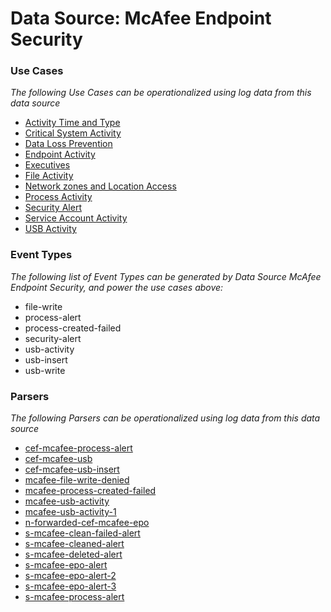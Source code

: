 Data Source: McAfee Endpoint Security
=====================================

### Use Cases

_The following Use Cases can be operationalized using log data from this data source_

* [Activity Time  and Type](usecase_activity_time__and_type.md)
* [Critical System Activity](usecase_critical_system_activity.md)
* [Data Loss Prevention](usecase_data_loss_prevention.md)
* [Endpoint Activity](usecase_endpoint_activity.md)
* [Executives](usecase_executives.md)
* [File Activity](usecase_file_activity.md)
* [Network zones and Location Access](usecase_network_zones_and_location_access.md)
* [Process Activity](usecase_process_activity.md)
* [Security Alert](usecase_security_alert.md)
* [Service Account Activity](usecase_service_account_activity.md)
* [USB Activity](usecase_usb_activity.md)


### Event Types

_The following list of Event Types can be generated by Data Source McAfee Endpoint Security, and power the use cases above:_

- file-write
- process-alert
- process-created-failed
- security-alert
- usb-activity
- usb-insert
- usb-write


### Parsers

_The following Parsers can be operationalized using log data from this data source_

* [cef-mcafee-process-alert](parserContent_cef-mcafee-process-alert.md)
* [cef-mcafee-usb](parserContent_cef-mcafee-usb.md)
* [cef-mcafee-usb-insert](parserContent_cef-mcafee-usb-insert.md)
* [mcafee-file-write-denied](parserContent_mcafee-file-write-denied.md)
* [mcafee-process-created-failed](parserContent_mcafee-process-created-failed.md)
* [mcafee-usb-activity](parserContent_mcafee-usb-activity.md)
* [mcafee-usb-activity-1](parserContent_mcafee-usb-activity-1.md)
* [n-forwarded-cef-mcafee-epo](parserContent_n-forwarded-cef-mcafee-epo.md)
* [s-mcafee-clean-failed-alert](parserContent_s-mcafee-clean-failed-alert.md)
* [s-mcafee-cleaned-alert](parserContent_s-mcafee-cleaned-alert.md)
* [s-mcafee-deleted-alert](parserContent_s-mcafee-deleted-alert.md)
* [s-mcafee-epo-alert](parserContent_s-mcafee-epo-alert.md)
* [s-mcafee-epo-alert-2](parserContent_s-mcafee-epo-alert-2.md)
* [s-mcafee-epo-alert-3](parserContent_s-mcafee-epo-alert-3.md)
* [s-mcafee-process-alert](parserContent_s-mcafee-process-alert.md)
